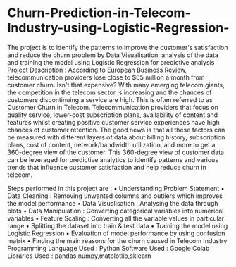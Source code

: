 # Churn-Prediction-in-Telecom-Industry-using-Logistic-Regression-
The project is to identify the patterns to improve the customer's satisfaction and reduce the churn problem by Data Visualisation, analysis of the data and training the model using Logistic Regression for predictive analysis 
Project Description :
According to European Business Review, telecommunication providers lose close to $65 million a month from customer churn. Isn't that 
expensive? With many emerging telecom giants, the competition in the telecom sector is increasing and the chances of customers discontinuing a 
service are high. This is often referred to as Customer Churn in Telecom. 
Telecommunication providers that focus on quality service, lower-cost 
subscription plans, availability of content and features whilst creating positive 
customer service experiences have high chances of customer retention. The 
good news is that all these factors can be measured with different layers of 
data about billing history, subscription plans, 
cost of content, network/bandwidth utilization, and more to get a 360-degree view of the 
customer. This 360-degree view of customer data can be leveraged for predictive analytics to identify patterns and various trends that influence 
customer satisfaction and help reduce churn in telecom. 

Steps performed in this project are :
•	Understanding Problem Statement
•	Data Cleaning : Removing unwanted columns and outliers which improves the model performance
•	Data Visualisation : Analysing the data through plots
•	Data Manipulation : Converting categorical variables into numerical variables
•	Feature Scaling : Converting all the variable values in particular range
•	Splitting the dataset into train & test data
•	Training the model using Logistic Regression
•	Evaluation of model performance by using confusion matrix
•	Finding the main reasons for the churn caused in Telecom Industry
Programming Language Used : Python
Software Used : Google Colab
Libraries Used : pandas,numpy,matplotlib,sklearn
